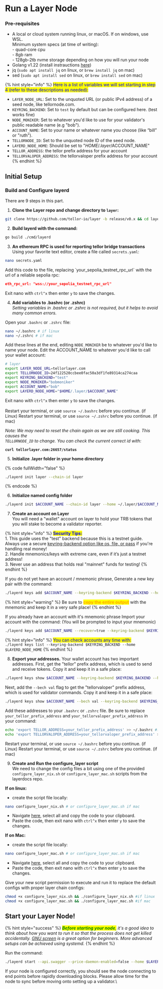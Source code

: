 # Run a Layer Node

### Pre-requisites

* A local or cloud system running linux, or macOS. If on windows, use WSL. \
  Minimum system specs (at time of writing):\
  \- quad-core cpu\
  \- 8gb ram\
  \- 128gb-2tb nvme storage depending on how you will run your node
* Golang v1.22 (install instrauctions [here](https://go.dev/doc/install))
* jq (`sudo apt install jq` on linux, or `brew install jq` on mac)
* sed (`sudo apt install sed` on linux, or `brew install sed` on mac)

{% hint style="info" %}
<mark style="color:blue;">Here is a list of variables we will set starting in step 4 (refer to these descriptions as needed):</mark>

* `LAYER_NODE_URL`: Set to the unquoted URL (or public IPv4 address) of a seed node, like tellornode.com.
* `KEYRING_BACKEND`: Set to `test` by default but can be configured here. (test works fine)
* `NODE_MONIKER`: Set to whatever you'd like to use for your validator's public readable name (e.g "bob").
* `ACCOUNT_NAME`: Set to your name or whatever name you choose (like “bill” or "ruth").
* `TELLORNODE_ID`: Set to the unquoted node ID of the seed node.
* `LAYERD_NODE_HOME`: Should be set to "$HOME/.layer/$ACCOUNT\_NAME"
* `TELLOR_ADDRESS`: the tellor prefix address for your account
* `TELLORVALOPER_ADDRESS`: the tellorvaloper prefix address for your account
{% endhint %}

## Initial Setup&#x20;

### Build and Configure layerd

There are 9 steps in this part.

1. **Clone the Layer repo and change directory to `layer`:**

```sh
git clone https://github.com/tellor-io/layer -b release/v0.x && cd layer
```

2. **Build layerd with the command:**

```sh
go build ./cmd/layerd
```

3. **An ethereum RPC is used for reporting tellor bridge transactions**\
   Using your favorite text editor, create a file called `secrets.yaml`:

```sh
nano secrets.yaml
```

Add this code to the file, replacing \`your\_sepolia\_testnet\_rpc\_url\` with the url of a reliable sepolia rpc:

```json
eth_rpc_url: "wss://your_sepolia_testnet_rpc_url"
```

Exit nano with `ctrl^x` then enter `y` to save the changes.

4. **Add variables to .bashrc (or .zshrc)** \
   _Setting variables in .bashrc or .zshrc is not required, but it helps to avoid many common errors._&#x20;

Open your `.bashrc` or `.zshrc` file:

```sh
nano ~/.bashrc # if linux
nano ~/.zshrc # if mac
```

Add these lines at the end, editing `NODE_MONIKER` be to whatever you'd like to name your node. Edit the ACCOUNT\_NAME to whatever you'd like to call your wallet account:

```sh
# layer
export LAYER_NODE_URL=tellorlayer.com
export TELLORNODE_ID=24f122520ccbee0fac50a3df1fe89314ca274caa
export KEYRING_BACKEND="test"
export NODE_MONIKER="bobmoniker"
export ACCOUNT_NAME="bob"
export LAYERD_NODE_HOME="$HOME/.layer/$ACCOUNT_NAME"
```

Exit nano with `ctrl^x` then enter `y` to save the changes.\
\
Restart your terminal, or use `source ~/.bashrc` before you continue. (if Linux) Restart your terminal, or use `source ~/.zshrc` before you continue. (if mac)

_Note: We may need to reset the chain again as we are still cooking. This causes the_ \
_`TELLORNODE_ID` to change. You can check the current correct id with:_

<pre class="language-sh"><code class="lang-sh"><strong>curl tellorlayer.com:26657/status
</strong></code></pre>

5. **Initialize .layer folder in your home directory**

{% code fullWidth="false" %}
```sh
./layerd init layer --chain-id layer
```
{% endcode %}

6. **Initialize named config folder**

```sh
./layerd init $ACCOUNT_NAME --chain-id layer --home ~/.layer/$ACCOUNT_NAME
```

7. **Create an account on Layer**\
   You will need a "wallet" account on layer to hold your TRB tokens that you will stake to become a validator reporter.

{% hint style="info" %}
<mark style="color:blue;">**Security Tips:**</mark> \
1\. This guide uses the "test" backend because this is a testnet guide. Always use a secure [keyring-backend option like os, file, or pass](https://docs.cosmos.network/v0.46/run-node/keyring.html) if you're handling real money! \
2\. Handle mnemonics/keys with extreme care, even if it’s just a testnet address! \
3\. Never use an address that holds real "mainnet" funds for testing!
{% endhint %}

If you do not yet have an account / mnemonic phrase, Generate a new key pair with the command:

```sh
./layerd keys add $ACCOUNT_NAME --keyring-backend $KEYRING_BACKEND --home $LAYERD_NODE_HOME
```

{% hint style="warning" %}
Be sure to <mark style="color:orange;">**copy the entire output**</mark> with the mnemonic and keep it in a very safe place!
{% endhint %}

If you already have an account with it's mnemonic phrase Import your account with the command: (You will be prompted to input your mnemonic)

```sh
./layerd keys add $ACCOUNT_NAME --recover=true --keyring-backend $KEYRING_BACKEND --home $LAYERD_NODE_HOME
```

{% hint style="info" %}
<mark style="color:blue;">You can check accounts any time with:</mark> \
`./layerd keys list --keyring-backend $KEYRING_BACKEND --home $LAYERD_NODE_HOME`
{% endhint %}

8. **Export your addresses.** Your wallet account has two important addresses. First, get the "tellor" prefix address, which is used to send and receive tokens. Copy it and keep it in a safe place:

```bash
./layerd keys show $ACCOUNT_NAME --keyring-backend $KEYRING_BACKEND --home $LAYERD_NODE_HOME
```

Next, add the `--bech val` flag to get the "tellorvaloper" prefix address, which is used for validator commands. Copy it and keep it in a safe place:

```bash
./layerd keys show $ACCOUNT_NAME --bech val --keyring-backend $KEYRING_BACKEND --home $LAYERD_NODE_HOME
```

Add these addresses to your `.bashrc` or `.zshrc` file. Be sure to replace `your_tellor_prefix_address` and `your_tellorvaloper_prefix_address` in your command:

```bash
echo 'export TELLOR_ADDRESS=your_tellor_prefix_address' >> ~/.bashrc #.zshrc if mac
echo 'export TELLORVALOPER_ADDRESS=your_tellorvaloper_prefix_address' >> ~/.bashrc #.zshrc if mac
```

Restart your terminal, or use `source ~/.bashrc` before you continue. (if Linux) Restart your terminal, or use `source ~/.zshrc` before you continue. (if mac)

9. **Create and Run the configure\_layer script**\
   We need to change the config files a bit using one of the provided `configure_layer_nix.sh` or `configure_layer_mac.sh` scripts from the layerdocs repo.

**If on linux:**

* create the script file locally:

```sh
nano configure_layer_nix.sh # or configure_layer_mac.sh if mac
```

* Navigate [here](https://raw.githubusercontent.com/tellor-io/layerdocs/update-guide-working/public-testnet/configure\_layer\_nix.sh), select all and copy the code to your clipboard.&#x20;
* Paste the code, then exit nano with `ctrl^x` then enter `y` to save the changes.

**If on Mac:**

* create the script file locally:

```sh
nano configure_layer_mac.sh # or configure_layer_mac.sh if mac
```

* Navigate [here](https://raw.githubusercontent.com/tellor-io/layerdocs/update-guide-working/public-testnet/configure\_layer\_mac.sh), select all and copy the code to your clipboard.
* Paste the code, then exit nano with `ctrl^x` then enter `y` to save the changes.

Give your new script permission to execute and run it to replace the default configs with proper layer chain configs:

```sh
chmod +x configure_layer_nix.sh && ./configure_layer_nix.sh #if linux
chmod +x configure_layer_mac.sh && ./configure_layer_mac.sh #if mac
```

## Start your Layer Node!

{% hint style="success" %}
_<mark style="color:green;">**Before starting your node**</mark><mark style="color:green;">,</mark> it's a good idea to think about how you want to run it so that the process does not get killed accidentally._ [_GNU screen_](https://tellor.io/blog/how-to-manage-cli-applications-on-hosted-vms-with-screen/) _is a great option for beginners. More advanced setups can be achieved using systemd._
{% endhint %}

Run the command:

```sh
./layerd start --api.swagger --price-daemon-enabled=false --home $LAYERD_NODE_HOME --key-name $ACCOUNT_NAME
```

If your node is configured correctly, you should see the node connecting to end points before rapidly downloading blocks.   Please allow time for the node to sync before moving onto setting up a validator.\
